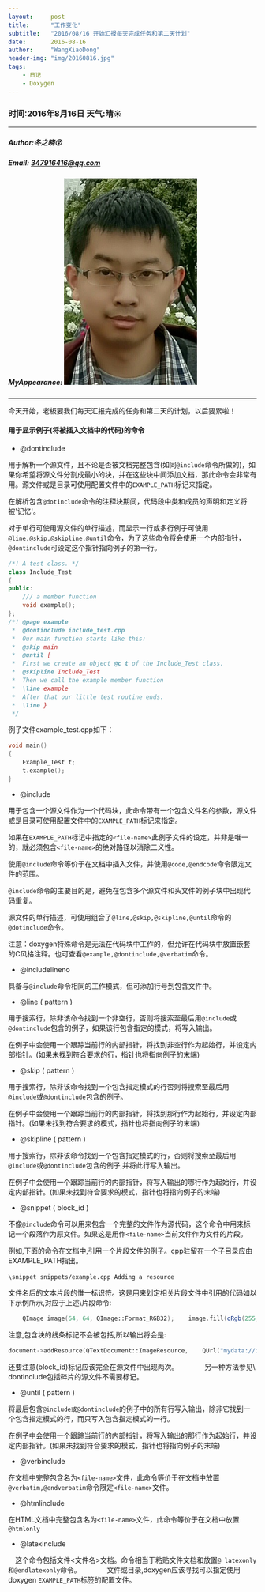 ```yaml
---
layout:     post
title:      "工作变化"
subtitle:   "2016/08/16 开始汇报每天完成任务和第二天计划"
date:       2016-08-16
author:     "WangXiaoDong"
header-img: "img/20160816.jpg"
tags:
    - 日记
    - Doxygen
---
```


### 时间:2016年8月16日 天气:晴:sunny:
-----
#####   Author:冬之晓:dizzy_face:
#####   Email: 347916416@qq.com
#####   MyAppearance: ![MyAppearance](https://github.com/Dongzhixiao/PictureCache/raw/master/MyPicture.JPG "我的头像")
----------

<per>
    今天开始，老板要我们每天汇报完成的任务和第二天的计划，以后要累啦！
</pre>

#### 用于显示例子(将被插入文档中的代码)的命令

- @dontinclude <file-name>

用于解析一个源文件，且不论是否被文档完整包含(如同`@include`命令所做的)，如果你希望将源文件分割成最小的块，并在这些块中间添加文档，那此命令会非常有用。源文件或是目录可使用配置文件中的`EXAMPLE_PATH`标记来指定。

在解析包含`@dotinclude`命令的注释块期间，代码段中类和成员的声明和定义将被'记忆'。

对于单行可使用源文件的单行描述，而显示一行或多行例子可使用`@line,@skip,@skipline,@until`命令，为了这些命令将会使用一个内部指针，`@dontinclude`可设定这个指针指向例子的第一行。

```C++
/*! A test class. */
class Include_Test
{
public: 
    /// a member function
    void example();
};
/*! @page example 
 *  @dontinclude include_test.cpp 
 *  Our main function starts like this: 
 *  @skip main 
 *  @until { 
 *  First we create an object @c t of the Include_Test class. 
 *  @skipline Include_Test 
 *  Then we call the example member function  
 *  \line example
 *  After that our little test routine ends.
 *  \line }
 */
```

例子文件example_test.cpp如下：

```C++
void main()
{
    Example_Test t;  
    t.example();
}
```


- @include <file-name>

用于包含一个源文件作为一个代码块，此命令带有一个包含文件名的参数，源文件或是目录可使用配置文件中的`EXAMPLE_PATH`标记来指定。

如果在`EXAMPLE_PATH`标记中指定的`<file-name>`此例子文件的设定，并非是唯一的，就必须包含`<file-name>`的绝对路径以消除二义性。

使用`@include`命令等价于在文档中插入文件，并使用`@code,@endcode`命令限定文件的范围。

`@include`命令的主要目的是，避免在包含多个源文件和头文件的例子块中出现代码重复。

源文件的单行描述，可使用组合了`@line,@skip,@skipline,@until`命令的`@dotinclude`命令。

注意：doxygen特殊命令是无法在代码块中工作的，但允许在代码块中放置嵌套的C风格注释。也可查看`@example,@dontinclude,@verbatim`命令。

- @includelineno <file-name>

具备与`@include`命令相同的工作模式，但可添加行号到包含文件中。

- @line ( pattern )

用于搜索行，除非该命令找到一个非空行，否则将搜索至最后用`@include`或`@dontinclude`包含的例子，如果该行包含指定的模式，将写入输出。

在例子中会使用一个跟踪当前行的内部指针，将找到非空行作为起始行，并设定内部指针。(如果未找到符合要求的行，指针也将指向例子的末端)

- @skip ( pattern )

用于搜索行，除非该命令找到一个包含指定模式的行否则将搜索至最后用`@include`或`@dontinclude`包含的例子。

在例子中会使用一个跟踪当前行的内部指针，将找到那行作为起始行，并设定内部指针。(如果未找到符合要求的模式，指针也将指向例子的末端)

- @skipline ( pattern )

用于搜索行，除非该命令找到一个包含指定模式的行，否则将搜索至最后用`@include`或`@dontinclude`包含的例子,并将此行写入输出。

在例子中会使用一个跟踪当前行的内部指针，将写入输出的哪行作为起始行，并设定内部指针。(如果未找到符合要求的模式，指针也将指向例子的末端)

- @snippet <file-name> ( block_id )

不像`@include`命令可以用来包含一个完整的文件作为源代码，这个命令中用来标记一个段落作为原文件。如果这是用作`<file-name>`当前文件作为文件的片段。

例如,下面的命令在文档中,引用一个片段文件的例子。cpp驻留在一个子目录应由EXAMPLE_PATH指出。

`\snippet snippets/example.cpp Adding a resource`

文件名后的文本片段的惟一标识符。这是用来划定相关片段文件中引用的代码如以下示例所示,对应于上述\片段命令:

```C++
    QImage image(64, 64, QImage::Format_RGB32);    image.fill(qRgb(255, 160, 128));//! [Adding a resource]    document->addResource(QTextDocument::ImageResource,        QUrl("mydata://image.png"), QVariant(image));//! [Adding a resource]    ...
```

注意,包含块的线条标记不会被包括,所以输出将会是:

```C++
document->addResource(QTextDocument::ImageResource,    QUrl("mydata://image.png"), QVariant(image));
```

还要注意(block_id)标记应该完全在源文件中出现两次。　　　　
另一种方法参见\ dontinclude包括碎片的源文件不需要标记。

- @until ( pattern )

将最后包含`@include或@dontinclude`的例子中的所有行写入输出，除非它找到一个包含指定模式的行，而只写入包含指定模式的一行。

在例子中会使用一个跟踪当前行的内部指针，将写入输出的那行作为起始行，并设定内部指针。(如果未找到符合要求的模式，指针也将指向例子的末端)

- @verbinclude <file-name>

在文档中完整包含名为`<file-name>`文件，此命令等价于在文档中放置`@verbatim,@endverbatim`命令限定`<file-name>`文件。

- @htmlinclude <file-name>

在HTML文档中完整包含名为`<file-name>`文件，此命令等价于在文档中放置`@htmlonly`

- @latexinclude <file-name>

　这个命令包括文件<文件名>文档。命令相当于粘贴文件文档和放置`@ latexonly和@endlatexonly`命令。　　　
　文件或目录,doxygen应该寻找可以指定使用doxygen `EXAMPLE_PATH`标签的配置文件。